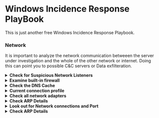 # Windows Incidence Response PlayBook

This is just another free Windows Incidence Response Playbook.

### Network
It is important to analyze the network communication betweeen the server under investigation and the whole of the other network or internet. Doing this can point you to possible C&C servers or Data exfilteration.
<details><summary><b>Check for Suspicious Network Listeners</b></summary>
  
  ```sh
  netstat -naob | more
  ```
   Autorefresh every 5 secs
  ```sh
   netstat -naob 5
  ```
</details>
  
<details><summary><b>Examine built-in firewall</b></summary>
  
  ```sh
   netsh advfirewall show currentprofile
  ```
</details>

<details><summary><b>Check the DNS Cache</b></summary>
  
  ```sh
  Get-DnsClientCache | select Entry,Name, Status, TimeToLive
  ```
</details>

<details><summary><b>Current connection profile</b></summary>
  ```sh
  Get-NetConnectionProfile | select Name, InterfaceAlias, NetworkCategory, IPV4Connectivity, IPv6Connectivity
  ```
</details>

<details><summary><b>Check all network adapters</b></summary>
  ```sh
  Get-NetAdapter | select Name, InterfaceDescription, Status, MacAddress, LinkSpeed
  ```
</details>

<details><summary><b>Check ARP Details</b></summary>
  ```sh
  Get-NetNeighbor | select InterfaceAlias, IPAddress, LinkLayerAddress
  ```
</details>

<details><summary><b>Look out for Network connections and Port</b></summary>
  ```sh
  Get-NetTCPConnection | Select-Object LocalAddress, LocalPort, RemoteAddress, RemotePort, State, OwningProcess, @{Name="Process";Expression={(Get-Process -Id   $_.OwningProcess).ProcessName}}
  ```
</details>

<details><summary><b>Check ARP Details</b></summary>
  ```sh
  Get-NetNeighbor | select InterfaceAlias, IPAddress, LinkLayerAddress
  ```
</details>

